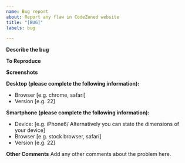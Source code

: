 ```yaml
---
name: Bug report
about: Report any flaw in CodeZoned website
title: "[BUG]"
labels: bug

---
```


**Describe the bug**
<!--A clear and concise description of what the bug is. Let us know what you expected and what happened instead.-->

**To Reproduce**
<!--Steps to reproduce the behavior:
1. Go to '...'
2. Click on '....'
3. Scroll down to '....'
4. See error
-->

**Screenshots**
<!--If applicable, add screenshots to help explain your problem.-->

**Desktop (please complete the following information):**
<!--Leave it as it is if you never used the website on desktop.-->
 - Browser [e.g. chrome, safari]
 - Version [e.g. 22]

**Smartphone (please complete the following information):**
<!--Leave it as it is if you never used the website on smartphone-->
 - Device: [e.g. iPhone6/ Alternatively you can state the dimensions of your device] 
 - Browser [e.g. stock browser, safari]
 - Version [e.g. 22]

**Other Comments**
Add any other comments about the problem here.
